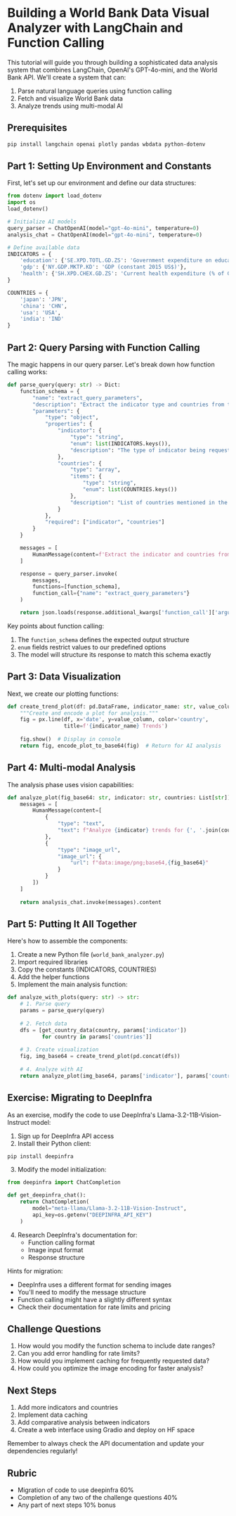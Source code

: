 # Building a World Bank Data Visual Analyzer with LangChain and Function Calling

This tutorial will guide you through building a sophisticated data analysis system that combines LangChain, OpenAI's GPT-4o-mini, and the World Bank API. We'll create a system that can:
1. Parse natural language queries using function calling
2. Fetch and visualize World Bank data
3. Analyze trends using multi-modal AI

## Prerequisites

```bash
pip install langchain openai plotly pandas wbdata python-dotenv
```

## Part 1: Setting Up Environment and Constants

First, let's set up our environment and define our data structures:

```python
from dotenv import load_dotenv
import os
load_dotenv()

# Initialize AI models
query_parser = ChatOpenAI(model="gpt-4o-mini", temperature=0)
analysis_chat = ChatOpenAI(model="gpt-4o-mini", temperature=0)

# Define available data
INDICATORS = {
    'education': {'SE.XPD.TOTL.GD.ZS': 'Government expenditure on education (% of GDP)'},
    'gdp': {'NY.GDP.MKTP.KD': 'GDP (constant 2015 US$)'},
    'health': {'SH.XPD.CHEX.GD.ZS': 'Current health expenditure (% of GDP)'}
}

COUNTRIES = {
    'japan': 'JPN',
    'china': 'CHN',
    'usa': 'USA',
    'india': 'IND'
}
```

## Part 2: Query Parsing with Function Calling

The magic happens in our query parser. Let's break down how function calling works:

```python
def parse_query(query: str) -> Dict:
    function_schema = {
        "name": "extract_query_parameters",
        "description": "Extract the indicator type and countries from the query",
        "parameters": {
            "type": "object",
            "properties": {
                "indicator": {
                    "type": "string",
                    "enum": list(INDICATORS.keys()),
                    "description": "The type of indicator being requested"
                },
                "countries": {
                    "type": "array",
                    "items": {
                        "type": "string",
                        "enum": list(COUNTRIES.keys())
                    },
                    "description": "List of countries mentioned in the query"
                }
            },
            "required": ["indicator", "countries"]
        }
    }

    messages = [
        HumanMessage(content=f'Extract the indicator and countries from: "{query}"')
    ]

    response = query_parser.invoke(
        messages,
        functions=[function_schema],
        function_call={"name": "extract_query_parameters"}
    )

    return json.loads(response.additional_kwargs['function_call']['arguments'])
```

Key points about function calling:
1. The `function_schema` defines the expected output structure
2. `enum` fields restrict values to our predefined options
3. The model will structure its response to match this schema exactly

## Part 3: Data Visualization

Next, we create our plotting functions:

```python
def create_trend_plot(df: pd.DataFrame, indicator_name: str, value_column: str) -> Tuple[go.Figure, str]:
    """Create and encode a plot for analysis."""
    fig = px.line(df, x='date', y=value_column, color='country',
                  title=f'{indicator_name} Trends')
    
    fig.show()  # Display in console
    return fig, encode_plot_to_base64(fig)  # Return for AI analysis
```

## Part 4: Multi-modal Analysis

The analysis phase uses vision capabilities:

```python
def analyze_plot(fig_base64: str, indicator: str, countries: List[str]) -> str:
    messages = [
        HumanMessage(content=[
            {
                "type": "text",
                "text": f"Analyze {indicator} trends for {', '.join(countries)}:"
            },
            {
                "type": "image_url",
                "image_url": {
                    "url": f"data:image/png;base64,{fig_base64}"
                }
            }
        ])
    ]
    
    return analysis_chat.invoke(messages).content
```

## Part 5: Putting It All Together

Here's how to assemble the components:

1. Create a new Python file (`world_bank_analyzer.py`)
2. Import required libraries
3. Copy the constants (INDICATORS, COUNTRIES)
4. Add the helper functions
5. Implement the main analysis function:

```python
def analyze_with_plots(query: str) -> str:
    # 1. Parse query
    params = parse_query(query)
    
    # 2. Fetch data
    dfs = [get_country_data(country, params['indicator']) 
           for country in params['countries']]
    
    # 3. Create visualization
    fig, img_base64 = create_trend_plot(pd.concat(dfs))
    
    # 4. Analyze with AI
    return analyze_plot(img_base64, params['indicator'], params['countries'])
```

## Exercise: Migrating to DeepInfra

As an exercise, modify the code to use DeepInfra's Llama-3.2-11B-Vision-Instruct model:

1. Sign up for DeepInfra API access
2. Install their Python client:
```bash
pip install deepinfra
```

3. Modify the model initialization:
```python
from deepinfra import ChatCompletion

def get_deepinfra_chat():
    return ChatCompletion(
        model="meta-llama/Llama-3.2-11B-Vision-Instruct",
        api_key=os.getenv("DEEPINFRA_API_KEY")
    )
```

4. Research DeepInfra's documentation for:
   - Function calling format
   - Image input format
   - Response structure

Hints for migration:
- DeepInfra uses a different format for sending images
- You'll need to modify the message structure
- Function calling might have a slightly different syntax
- Check their documentation for rate limits and pricing

## Challenge Questions

1. How would you modify the function schema to include date ranges?
2. Can you add error handling for rate limits?
3. How would you implement caching for frequently requested data?
4. How could you optimize the image encoding for faster analysis?

## Next Steps

1. Add more indicators and countries
2. Implement data caching
3. Add comparative analysis between indicators
4. Create a web interface using Gradio and deploy on HF space

Remember to always check the API documentation and update your dependencies regularly!
 
## Rubric
- Migration of code to use deepinfra 60%
- Completion of any two of the challenge questions 40%
- Any part of next steps 10% bonus
